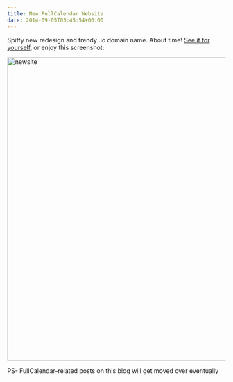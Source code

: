 ```yaml
---
title: New FullCalendar Website
date: 2014-09-05T03:45:54+00:00
---
```


Spiffy new redesign and trendy .io domain name. About time! [See it for yourself](http://fullcalendar.io/), or enjoy this screenshot:

[<img class="aligncenter wp-image-107 size-full" src="{{ site.baseurl }}/assets/images/blog/2014/09/newsite.png" alt="newsite" width="669" height="700"  sizes="(max-width: 669px) 100vw, 669px" />](http://fullcalendar.io/)

PS- FullCalendar-related posts on this blog will get moved over eventually
